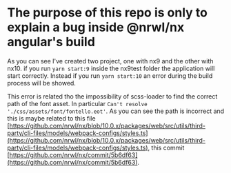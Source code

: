 # The purpose of this repo is only to explain a bug inside @nrwl/nx angular's build

As you can see I've created two project, one with nx9 and the other with nx10.
if you run `yarn start:9` inside the nx9test folder the application will start correctly.
Instead if you run `yarn start:10` an error during the build process will be showed.

This error is related tho the impossibility of scss-loader to find the correct path of the font asset. In particular `Can't resolve './css/assets/font/fontello.eot'`. As you can see the path is incorrect and this is maybe related to this file [https://github.com/nrwl/nx/blob/10.0.x/packages/web/src/utils/third-party/cli-files/models/webpack-configs/styles.ts](https://github.com/nrwl/nx/blob/10.0.x/packages/web/src/utils/third-party/cli-files/models/webpack-configs/styles.ts), this commit [https://github.com/nrwl/nx/commit/5b6df63](https://github.com/nrwl/nx/commit/5b6df63).